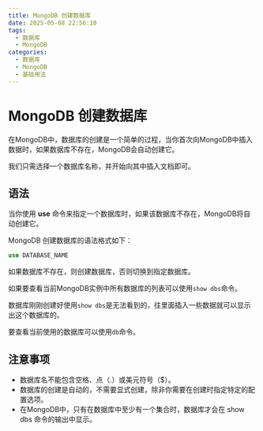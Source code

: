 ```yaml
---
title: MongoDB 创建数据库
date: 2025-05-08 22:56:10
tags:
  - 数据库
  - MongoDB
categories:
  - 数据库
  - MongoDB
  - 基础用法
---
```

# MongoDB 创建数据库

在MongoDB中，数据库的创建是一个简单的过程，当你首次向MongoDB中插入数据时，如果数据库不存在，MongoDB会自动创建它。

我们只需选择一个数据库名称，并开始向其中插入文档即可。

## 语法

当你使用 **use** 命令来指定一个数据库时，如果该数据库不存在，MongoDB将自动创建它。

MongoDB 创建数据库的语法格式如下：

```sql
use DATABASE_NAME
```

如果数据库不存在，则创建数据库，否则切换到指定数据库。

如果要查看当前MongoDB实例中所有数据库的列表可以使用`show dbs`命令。

数据库刚刚创建好使用`show dbs`是无法看到的，往里面插入一些数据就可以显示出这个数据库的。

要查看当前使用的数据库可以使用`db`命令。

## 注意事项

- 数据库名不能包含空格、点（.）或美元符号（$）。
- 数据库的创建是自动的，不需要显式创建，除非你需要在创建时指定特定的配置选项。
- 在MongoDB中，只有在数据库中至少有一个集合时，数据库才会在 show dbs 命令的输出中显示。
